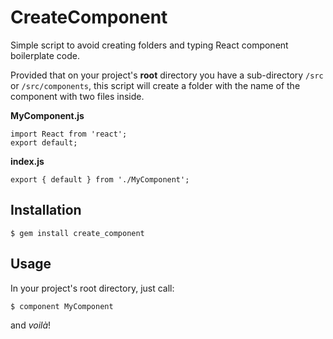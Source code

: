 # CreateComponent

Simple script to avoid creating folders and typing React component boilerplate code.

Provided that on your project's **root** directory you have a sub-directory `/src` or `/src/components`, this script will create a folder with the name of the component with two files inside.

**MyComponent.js**
```
import React from 'react';
export default;
```

**index.js**
```
export { default } from './MyComponent';
```

## Installation

    $ gem install create_component

## Usage

In your project's root directory, just call:

    $ component MyComponent

and _voilà_!
